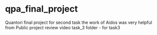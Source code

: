 # qpa_final_project
Quantori final project
for second task the work of Aidos was very helpful from Public project review video
task_3 folder - for task3

